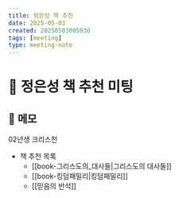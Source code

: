 ```yaml
---
title: 정은성 책 추천
date: 2025-05-03
created: 20250503005930
tags: [meeting]
type: meeting-note
---
```


# 🤝 정은성 책 추천 미팅

## 📝 메모
02년생
크리스천

- 책 추천 목록
	- [[book-그리스도의_대사들|그리스도의 대사들]]
	- [[book-킹덤패밀리|킹덤패밀리]]
	- [[믿음의 반석]]